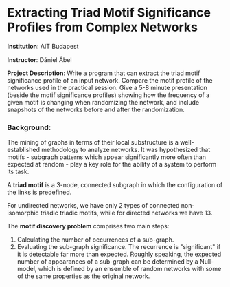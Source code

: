 # Extracting Triad Motif Significance Profiles from Complex Networks

__Institution__: AIT Budapest

__Instructor__: Dániel Ábel

__Project Description__: Write a program that can extract the triad motif significance profile of an input network. Compare the motif profile of the networks used in the practical session. Give a 5-8 minute presentation (beside the motif significance profiles) showing how the frequency of a given motif is changing when randomizing the network, and include snapshots of the networks before and after the randomization.

### Background:

The mining of graphs in terms of their local substructure is a well-established methodology to analyze networks. It was hypothesized that motifs - subgraph patterns which appear significantly more often than expected at random - play a key role for the ability of a system to perform its task.

A __triad motif__ is a 3-node, connected subgraph in which the configuration of the links is predefined.

For undirected networks, we have only 2 types of connected non-isomorphic triadic triadic motifs, while for directed networks we have 13.

The __motif discovery problem__ comprises two main steps: 

1. Calculating the number of occurrences of a sub-graph.
2. Evaluating the sub-graph significance. The recurrence is "significant" if it is detectable far more than expected. Roughly speaking, the expected number of appearances of a sub-graph can be determined by a Null-model, which is defined by an ensemble of random networks with some of the same properties as the original network.

